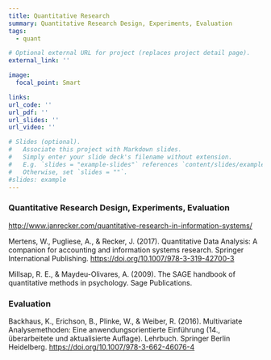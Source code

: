 ```yaml
---
title: Quantitative Research
summary: Quantitative Research Design, Experiments, Evaluation
tags:
  - quant

# Optional external URL for project (replaces project detail page).
external_link: ''

image:
  focal_point: Smart

links:
url_code: ''
url_pdf: ''
url_slides: ''
url_video: ''

# Slides (optional).
#   Associate this project with Markdown slides.
#   Simply enter your slide deck's filename without extension.
#   E.g. `slides = "example-slides"` references `content/slides/example-slides.md`.
#   Otherwise, set `slides = ""`.
#slides: example
---
```


### Quantitative Research Design, Experiments, Evaluation

http://www.janrecker.com/quantitative-research-in-information-systems/

Mertens, W., Pugliese, A., & Recker, J. (2017). Quantitative Data Analysis: A companion for accounting and information systems research. Springer International Publishing. https://doi.org/10.1007/978-3-319-42700-3

Millsap, R. E., & Maydeu-Olivares, A. (2009). The SAGE handbook of quantitative methods in psychology. Sage Publications. 

### Evaluation

Backhaus, K., Erichson, B., Plinke, W., & Weiber, R. (2016). Multivariate Analysemethoden: Eine anwendungsorientierte Einführung (14., überarbeitete und aktualisierte Auflage). Lehrbuch. Springer Berlin Heidelberg. https://doi.org/10.1007/978-3-662-46076-4
